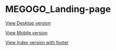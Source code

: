# MEGOGO_Landing-page

[View Desktop version](http://grant-inna.github.io/MEGOGO_Landing-page/header.html)

[View Mobile version](http://grant-inna.github.io/MEGOGO_Landing-page/header.mobile.html)

[View Index version with footer](http://grant-inna.github.io/MEGOGO_Landing-page/)
